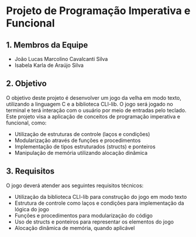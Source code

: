 # Projeto de Programação Imperativa e Funcional

## 1. Membros da Equipe
- João Lucas Marcolino Cavalcanti Silva
- Isabela Karla de Araújo Silva

## 2. Objetivo
O objetivo deste projeto é desenvolver um jogo da velha em modo texto, utilizando a linguagem C e a biblioteca CLI-lib. O jogo será jogado no terminal e terá interação com o usuário por meio de entradas pelo teclado. Este projeto visa a aplicação de conceitos de programação imperativa e funcional, como:

- Utilização de estruturas de controle (laços e condições)
- Modularização através de funções e procedimentos
- Implementação de tipos estruturados (structs) e ponteiros
- Manipulação de memória utilizando alocação dinâmica

## 3. Requisitos
O jogo deverá atender aos seguintes requisitos técnicos:
- Utilização da biblioteca CLI-lib para construção do jogo em modo texto
- Estrutura de controle como laços e condições para implementação da lógica do jogo
- Funções e procedimentos para modularização do código
- Uso de structs e ponteiros para representar os elementos do jogo
- Alocação dinâmica de memória, quando aplicável
